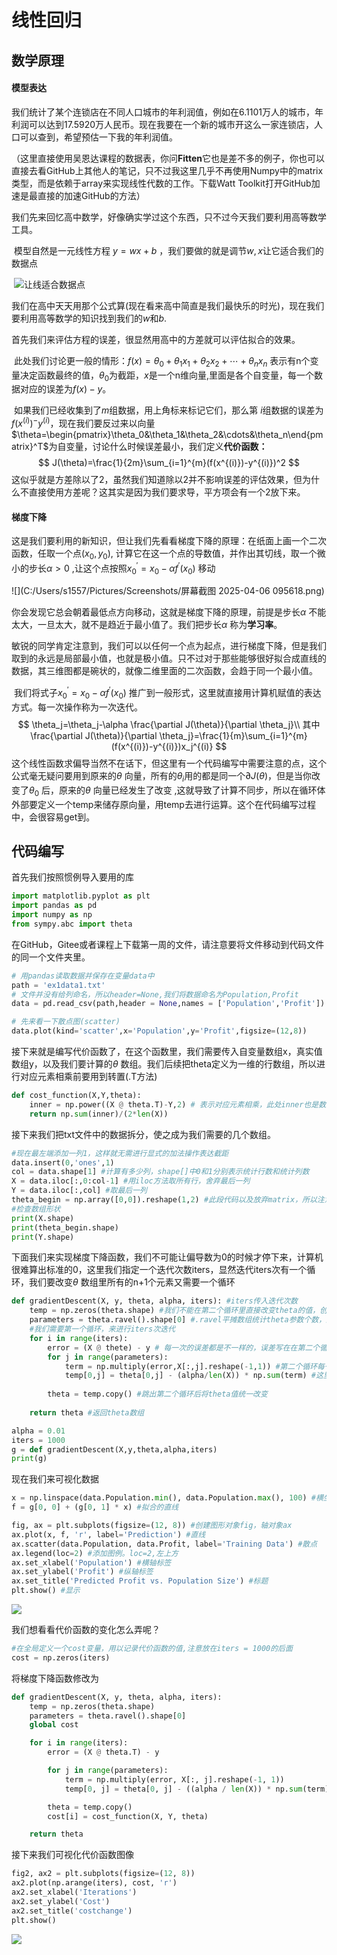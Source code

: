 # 线性回归



## 数学原理

#### 模型表达

​	我们统计了某个连锁店在不同人口城市的年利润值，例如在6.1101万人的城市，年利润可以达到17.5920万人民币。现在我要在一个新的城市开这么一家连锁店，人口可以查到，希望预估一下我的年利润值。

​	（这里直接使用吴恩达课程的数据表，你问**Fitten**它也是差不多的例子，你也可以直接去看GitHub上其他人的笔记，只不过我这里几乎不再使用Numpy中的matrix类型，而是依赖于array来实现线性代数的工作。下载Watt Toolkit打开GitHub加速是最直接的加速GitHub的方法）

​	我们先来回忆高中数学，好像确实学过这个东西，只不过今天我们要利用高等数学工具。

​	模型自然是一元线性方程 $y=wx+b$ ，我们要做的就是调节$w,x$让它适合我们的数据点

​	![让线适合数据点](../pycharm/mathematicmodel/机器学习/Figure_2.png)

​	我们在高中天天用那个公式算(现在看来高中简直是我们最快乐的时光)，现在我们要利用高等数学的知识找到我们的$w$和$b$.

​	首先我们来评估方程的误差，很显然用高中的方差就可以评估拟合的效果。

​	此处我们讨论更一般的情形：$f(x) = \theta_0 +\theta_1x_1+\theta_2x_2+\cdots+\theta_nx_n$ 表示有n个变量决定函数最终的值，$\theta_0$为截距，$x$是一个n维向量,里面是各个自变量，每一个数据对应的误差为$f(x)-y$。

​	如果我们已经收集到了$m$组数据，用上角标来标记它们，那么第 $i$组数据的误差为$f(x^{(i)})^-y^{(i)}$，现在我们要反过来以向量$\theta=\begin{pmatrix}\theta_0&\theta_1&\theta_2&\cdots&\theta_n\end{pmatrix}^T$为自变量，讨论什么时候误差最小，我们定义**代价函数：**
$$
J(\theta)=\frac{1}{2m}\sum_{i=1}^{m}(f(x^{(i)})-y^{(i)})^2
$$
​	这似乎就是方差除以了2，虽然我们知道除以2并不影响误差的评估效果，但为什么不直接使用方差呢？这其实是因为我们要求导，平方项会有一个2放下来。

#### 梯度下降

​	这是我们要利用的新知识，但让我们先看看梯度下降的原理：在纸面上画一个二次函数，任取一个点$(x_0,y_0)$, 计算它在这一个点的导数值，并作出其切线，取一个微小的步长$\alpha>0$ ,让这个点按照$x^{'}_0=x_0-\alpha f^{'}(x_0)$ 移动

![](C:/Users/s1557/Pictures/Screenshots/屏幕截图 2025-04-06 095618.png)



​	你会发现它总会朝着最低点方向移动，这就是梯度下降的原理，前提是步长$\alpha$ 不能太大，一旦太大，就不是趋近于最小值了。我们把步长$\alpha$ 称为**学习率**。

​	敏锐的同学肯定注意到，我们可以以任何一个点为起点，进行梯度下降，但是我们取到的永远是局部最小值，也就是极小值。只不过对于那些能够很好拟合成直线的数据，其三维图都是碗状的，就像二维里面的二次函数，会趋于同一个最小值。

​	我们将式子$x^{'}_0=x_0-\alpha f^{'}(x_0)$ 推广到一般形式，这里就直接用计算机赋值的表达方式。每一次操作称为一次迭代。
$$
\theta_j=\theta_j-\alpha \frac{\partial J(\theta)}{\partial \theta_j}\\
其中\frac{\partial J(\theta)}{\partial \theta_j}=\frac{1}{m}\sum_{i=1}^{m}(f(x^{(i)})-y^{(i)})x_j^{(i)}
$$
​	这个线性函数求偏导当然不在话下，但这里有一个代码编写中需要注意的点，这个公式毫无疑问要用到原来的$\theta$ 向量，所有的$\theta_i$用的都是同一个$\partial J(\theta)$，但是当你改变了$\theta_0$ 后，原来的$\theta$ 向量已经发生了改变 ,这就导致了计算不同步，所以在循环体外部要定义一个temp来储存原向量，用temp去进行运算。这个在代码编写过程中，会很容易get到。

## 代码编写

首先我们按照惯例导入要用的库

`````python
import matplotlib.pyplot as plt
import pandas as pd
import numpy as np
from sympy.abc import theta
`````

在GitHub，Gitee或者课程上下载第一周的文件，请注意要将文件移动到代码文件的同一个文件夹里。

```python
# 用pandas读取数据并保存在变量data中
path = 'ex1data1.txt'
# 文件并没有给列命名，所以header=None,我们将数据命名为Population,Profit
data = pd.read_csv(path,header = None,names = ['Population','Profit'])

# 先来看一下散点图(scatter)
data.plot(kind='scatter',x='Population',y='Profit',figsize=(12,8))
```

接下来就是编写代价函数了，在这个函数里，我们需要传入自变量数组x，真实值数组y，以及我们要计算的$\theta$ 数组。我们后续把theta定义为一维的行数组，所以进行对应元素相乘前要用到转置(.T方法)

```python
def cost_function(X,Y,theta):
    inner = np.power((X @ theta.T)-Y,2) # 表示对应元素相乘，此处inner也是数组
    return np.sum(inner)/(2*len(X))
```

接下来我们把txt文件中的数据拆分，使之成为我们需要的几个数组。

```python
#现在最左端添加一列1，这样就无需进行显式的加法操作表达截距
data.insert(0,'ones',1)
col = data.shape[1] #计算有多少列，shape[]中0和1分别表示统计行数和统计列数
X = data.iloc[:,0:col-1] #用iloc方法取所有行，舍弃最后一列
Y = data.iloc[:,col] #取最后一列
theta_begin = np.array([0,0]).reshape(1,2) #此段代码以及放弃matrix，所以注意用reshape匹配原矩阵形状
#检查数组形状
print(X.shape)
print(theta_begin.shape)
print(Y.shape)
```

下面我们来实现梯度下降函数，我们不可能让偏导数为0的时候才停下来，计算机很难算出标准的0，这里我们指定一个迭代次数iters，显然迭代iters次有一个循环，我们要改变$\theta$ 数组里所有的n+1个元素又需要一个循环

```python
def gradientDescent(X, y, theta, alpha, iters): #iters传入迭代次数 
    temp = np.zeros(theta.shape) #我们不能在第二个循环里直接改变theta的值，创建一个temp储存迭代后的数据
    parameters = theta.ravel().shape[0] #.ravel平摊数组统计theta参数个数，这就是第二个循环的循环次数
    #我们需要第一个循环，来进行iters次迭代
    for i in range(iters):
        error = (X @ thete) - y # 每一次的误差都是不一样的，误差写在在第二个循环前
        for j in range(parameters):
            term = np.multiply(error,X[:,j].reshape(-1,1)) #第二个循环每一次都在改变角标为j的theta的值
            temp[0,j] = theta[0,j] - (alpha/len(X)) * np.sum(term) #这里temp就发挥了存储作用
            
        theta = temp.copy() #跳出第二个循环后将theta值统一改变
        
    return theta #返回theta数组

alpha = 0.01
iters = 1000
g = def gradientDescent(X,y,theta,alpha,iters)
print(g)
```

现在我们来可视化数据

```python
x = np.linspace(data.Population.min(), data.Population.max(), 100) #横坐标
f = g[0, 0] + (g[0, 1] * x) #拟合的直线

fig, ax = plt.subplots(figsize=(12, 8)) #创建图形对象fig，轴对象ax
ax.plot(x, f, 'r', label='Prediction') #直线
ax.scatter(data.Population, data.Profit, label='Training Data') #散点
ax.legend(loc=2) #添加图例。loc=2,左上方
ax.set_xlabel('Population') #横轴标签
ax.set_ylabel('Profit') #纵轴标签
ax.set_title('Predicted Profit vs. Population Size') #标题
plt.show() #显示
```

![](../pycharm/mathematicmodel/机器学习/Figure_2.png)

我们想看看代价函数的变化怎么弄呢？

```python
#在全局定义一个cost变量，用以记录代价函数的值,注意放在iters = 1000的后面
cost = np.zeros(iters)
```

将梯度下降函数修改为

```python
def gradientDescent(X, y, theta, alpha, iters):
    temp = np.zeros(theta.shape)
    parameters = theta.ravel().shape[0]
    global cost

    for i in range(iters):
        error = (X @ theta.T) - y

        for j in range(parameters):
            term = np.multiply(error, X[:, j].reshape(-1, 1))
            temp[0, j] = theta[0, j] - ((alpha / len(X)) * np.sum(term))

        theta = temp.copy()
        cost[i] = cost_function(X, Y, theta)

    return theta
```

接下来我们可视化代价函数图像

```python
fig2, ax2 = plt.subplots(figsize=(12, 8))
ax2.plot(np.arange(iters), cost, 'r')
ax2.set_xlabel('Iterations')
ax2.set_ylabel('Cost')
ax2.set_title('costchange')
plt.show()
```

![](../pycharm/mathematicmodel/机器学习/Figure_1.png)







